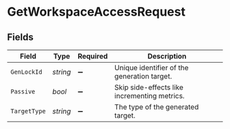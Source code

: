 # GetWorkspaceAccessRequest


## Fields

| Field                                        | Type                                         | Required                                     | Description                                  |
| -------------------------------------------- | -------------------------------------------- | -------------------------------------------- | -------------------------------------------- |
| `GenLockId`                                  | *string*                                     | :heavy_minus_sign:                           | Unique identifier of the generation target.  |
| `Passive`                                    | *bool*                                       | :heavy_minus_sign:                           | Skip side-effects like incrementing metrics. |
| `TargetType`                                 | *string*                                     | :heavy_minus_sign:                           | The type of the generated target.            |